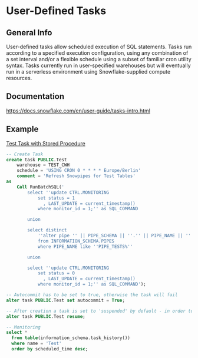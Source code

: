 # User-Defined Tasks

## General Info
User-defined tasks allow scheduled execution of SQL statements. Tasks run according to a specified execution configuration, using any combination of a set interval and/or a flexible schedule using a subset of familiar cron utility syntax. Tasks currently run in user-specified warehouses but will eventually run in a serverless environment using Snowflake-supplied compute resources.
## Documentation
https://docs.snowflake.com/en/user-guide/tasks-intro.html
## Example
[Test Task with Stored Procedure](tasks.sql)
```sql
-- Create Task
create task PUBLIC.Test
    warehouse = TEST_CWH
    schedule = 'USING CRON 0 * * * * Europe/Berlin'
    comment = 'Refresh Snowpipes for Test Tables'
as
    Call RunBatchSQL('
        select ''update CTRL.MONITORING
            set status = 1
              , LAST_UPDATE = current_timestamp()
            where monitor_id = 1;'' as SQL_COMMAND

        union

        select distinct
            ''alter pipe '' || PIPE_SCHEMA || ''.'' || PIPE_NAME || '' refresh;'' AS SQL_COMMAND
            from INFORMATION_SCHEMA.PIPES
            where PIPE_NAME like ''PIPE_TESTS%''

        union

        select ''update CTRL.MONITORING
            set status = 0
              , LAST_UPDATE = current_timestamp()
            where monitor_id = 1;'' as SQL_COMMAND');

-- Autocommit has to be set to true, otherwise the task will fail
alter task PUBLIC.Test set autocommit = True;

-- After creation a task is set to 'suspended' by default - in order to activate the task we have to initially resume it.
alter task PUBLIC.Test resume;

-- Monitoring
select *
  from table(information_schema.task_history())
  where name = 'Test'
  order by scheduled_time desc;
```
